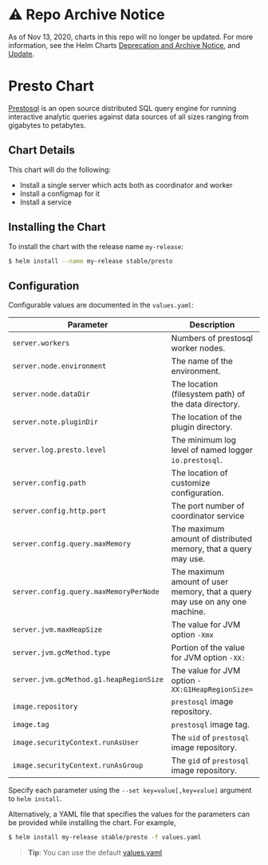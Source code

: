 # ⚠️ Repo Archive Notice

As of Nov 13, 2020, charts in this repo will no longer be updated.
For more information, see the Helm Charts [Deprecation and Archive Notice](https://github.com/helm/charts#%EF%B8%8F-deprecation-and-archive-notice), and [Update](https://helm.sh/blog/charts-repo-deprecation/).

# Presto Chart

[Prestosql](https://prestosql.io/) is an open source distributed SQL query engine for running interactive analytic queries against data sources of all sizes ranging from gigabytes to petabytes.

## Chart Details

This chart will do the following:

* Install a single server which acts both as coordinator and worker
* Install a configmap for it
* Install a service

## Installing the Chart

To install the chart with the release name `my-release`:

```bash
$ helm install --name my-release stable/presto
```

## Configuration

Configurable values are documented in the `values.yaml`:

| Parameter                               | Description                                                                 | Default                  |
|-----------------------------------------|-----------------------------------------------------------------------------|--------------------------|
| `server.workers`                        | Numbers of prestosql worker nodes.                                          | `2`                      |
| `server.node.environment`               | The name of the environment.                                                | `production`             |
| `server.node.dataDir`                   | The location (filesystem path) of the data directory.                       | `/data/presto`           |
| `server.note.pluginDir`                 | The location of the plugin directory.                                       | `/usr/lib/presto/plugin` |
| `server.log.presto.level`               | The minimum log level of named logger `io.prestosql`.                       | `INFO`                   |
| `server.config.path`                    | The location of customize configuration.                                    | `/usr/lib/presto/etc`    |
| `server.config.http.port`               | The port number of coordinator service                                      | `8080`                   |
| `server.config.query.maxMemory`         | The maximum amount of distributed memory, that a query may use.             | `4GB`                    |
| `server.config.query.maxMemoryPerNode`  | The maximum amount of user memory, that a query may use on any one machine. | `1GB`                    |
| `server.jvm.maxHeapSize`                | The value for JVM option `-Xmx`                                             | `8G`                     |
| `server.jvm.gcMethod.type`              | Portion of the value for JVM option `-XX:`                                  | `UseG1GC`                |
| `server.jvm.gcMethod.g1.heapRegionSize` | The value for JVM option `-XX:G1HeapRegionSize=`                            | `32M`                    |
| `image.repository`                      | `prestosql` image repository.                                               | `prestosql/presto`       |
| `image.tag`                             | `prestosql` image tag.                                                      | `329`                    |
| `image.securityContext.runAsUser`       | The `uid` of `prestosql` image repository.                                  | `1000`                   |
| `image.securityContext.runAsGroup`      | The `gid` of `prestosql` image repository.                                  | `1000`                   |

Specify each parameter using the `--set key=value[,key=value]` argument to `helm install`.

Alternatively, a YAML file that specifies the values for the parameters can be provided while installing the chart. For example,

```bash
$ helm install my-release stable/presto -f values.yaml
```

> **Tip**: You can use the default [values.yaml](values.yaml)
